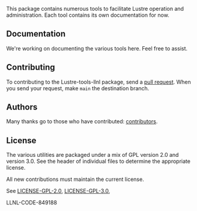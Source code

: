 This package contains numerous tools to facilitate Lustre operation and administration.
Each tool contains its own documentation for now.

Documentation
----------------

We're working on documenting the various tools here. Feel free to assist.

Contributing
------------------------
To contributing to the Lustre-tools-llnl package, send a
[pull request](https://help.github.com/articles/using-pull-requests/).
When you send your request, make ``main`` the destination branch.

Authors
----------------
Many thanks go to those who have contributed: [contributors](https://github.com/LLNL/lustre-tools-llnl/graphs/contributors).

License
----------------

The various utilities are packaged under a mix of GPL version 2.0 and version 3.0. See the header of individual files to determine the appropriate license.

All new contributions must maintain the current license.

See [LICENSE-GPL-2.0](https://github.com/LLNL/lustre-tools-llnl/LICENSE-GPL-2.0),
[LICENSE-GPL-3.0](https://github.com/LLNL/lustre-tools-llnl/LICENSE-GPL-3.0),

LLNL-CODE-849188
